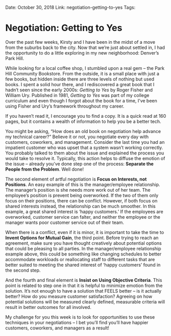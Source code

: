 Date: October 30, 2018
Link: negotiation-getting-to-yes
Tags:

Negotiation: Getting to Yes
===========================

Over the past few weeks, Kirsty and I have been in the midst of a move from the suburbs back to the city. Now that we’re just about settled in, I had the opportunity to do a little exploring in my new neighborhood: Denver’s Park Hill.

While looking for a local coffee shop, I stumbled upon a real gem – the Park Hill Community Bookstore. From the outside, it is a small place with just a few books, but hidden inside there are three levels of nothing but used books. I spent a solid hour there, and I rediscovered a great book that I hadn’t seen since the early 2000s: _Getting to Yes_ by Roger Fisher and William Ury. Published in 1981, _Getting to Yes_ was part of my college curriculum and even though I forgot about the book for a time, I’ve been using Fisher and Ury’s framework throughout my career.

If you haven’t read it, I encourage you to find a copy. It is a quick read at 160 pages, but it contains a wealth of information to help you be a better tech.

You might be asking, “How does an old book on negotiation help advance my technical career?” Believe it or not, you negotiate every day with customers, coworkers, and management. Consider the last time you had an impatient customer who was upset that a system wasn’t working correctly. You probably talked to them about the issue and explained the process you would take to resolve it. Typically, this action helps to diffuse the emotion of the issue – already you’ve done step one of the process: **Separate the People from the Problem**. Well done!

The second element of artful negotiation is **Focus on Interests, not Positions**. An easy example of this is the manager/employee relationship. The manager’s position is she needs more work out of her team. The employee’s position is prevent being overworked. If the two of them only focus on their positions, there can be conflict. However, if both focus on shared interests instead, the relationship can be much smoother. In this example, a great shared interest is ‘happy customers.’ If the employees are overworked, customer service can falter, and neither the employee or the manager wants poor customer service out of their team.

When there is a conflict, even if it is minor, it is important to take the time to **Invent Options for Mutual Gain**, the third point. Before trying to reach an agreement, make sure you have thought creatively about potential options that could be pleasing to all parties. In the manager/employee relationship example above, this could be something like changing schedules to better accommodate workloads or reallocating staff to different tasks that are better suited to meeting the shared interest of ‘happy customers’ found in the second step.

And the fourth and final element is **Insist on Using Objective Criteria**. This point is related to step one in that it is helpful to minimize emotion from the solution. It’s not enough to have a solution that FEELS better – is it actually better? How do you measure customer satisfaction? Agreeing on how potential solutions will be measured clearly defined, measurable criteria will result in better outcomes for all involved.

My challenge for you this week is to look for opportunities to use these techniques in your negotiations – I bet you’ll find you’ll have happier customers, coworkers, and managers as a result!
